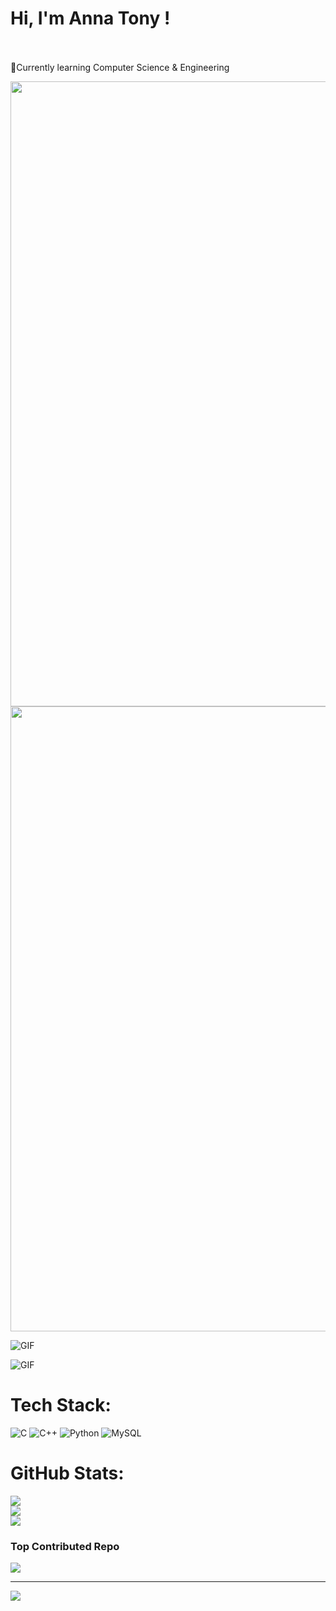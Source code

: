 # Hi, I'm Anna Tony !
<br><br>💭Currently learning Computer Science & Engineering

<img src="https://64.media.tumblr.com/005e37a86478a9c92da7d4d3d7464b40/2bd29f0062317531-b1/s400x600/c7edc142895bc810339223dfddf2aa57ced0c32b.gif" width="1000"/>


<img src="https://github.com/jrohitofficial/jrohitofficial/blob/master/2nd%20arrow.gif" width="1000"/>

![GIF](https://github.com/jrohitofficial/jrohitofficial/blob/master/line-neon.gif)

![GIF](https://user-images.githubusercontent.com/74038190/212750155-3ceddfbd-19d3-40a3-87af-8d329c8323c4.gif)

#  Tech Stack:
![C](https://img.shields.io/badge/c-%2300599C.svg?style=for-the-badge&logo=c&logoColor=white) ![C++](https://img.shields.io/badge/c++-%2300599C.svg?style=for-the-badge&logo=c%2B%2B&logoColor=white) ![Python](https://img.shields.io/badge/python-3670A0?style=for-the-badge&logo=python&logoColor=ffdd54) ![MySQL](https://img.shields.io/badge/mysql-4479A1.svg?style=for-the-badge&logo=mysql&logoColor=white)
#  GitHub Stats:
![](https://github-readme-stats.vercel.app/api?username=annatony2&theme=tokyonight&hide_border=false&include_all_commits=false&count_private=false)<br/>
![](https://nirzak-streak-stats.vercel.app/?user=annatony2&theme=tokyonight&hide_border=false)<br/>
![](https://github-readme-stats.vercel.app/api/top-langs/?username=annatony2&theme=tokyonight&hide_border=false&include_all_commits=false&count_private=false&layout=compact)

###  Top Contributed Repo
![](https://github-contributor-stats.vercel.app/api?username=annatony2&limit=5&theme=tokyonight&combine_all_yearly_contributions=true)


---
[![](https://visitcount.itsvg.in/api?id=annatony2&icon=2&color=1)](https://visitcount.itsvg.in)

<!-- Proudly created with GPRM ( https://gprm.itsvg.in ) -->
